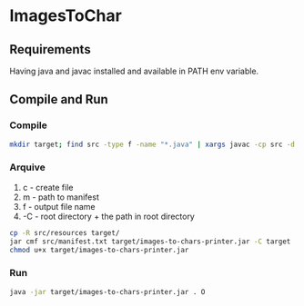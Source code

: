 # ImagesToChar

## Requirements

Having java and javac installed and available in PATH env variable.

## Compile and Run

### Compile
```bash
mkdir target; find src -type f -name "*.java" | xargs javac -cp src -d target
```

### Arquive

1. c - create file
2. m - path to manifest
3. f - output file name
4. -C - root directory + the path in root directory

```bash
cp -R src/resources target/
jar cmf src/manifest.txt target/images-to-chars-printer.jar -C target .
chmod u+x target/images-to-chars-printer.jar
```

### Run

```bash
java -jar target/images-to-chars-printer.jar . O
```
